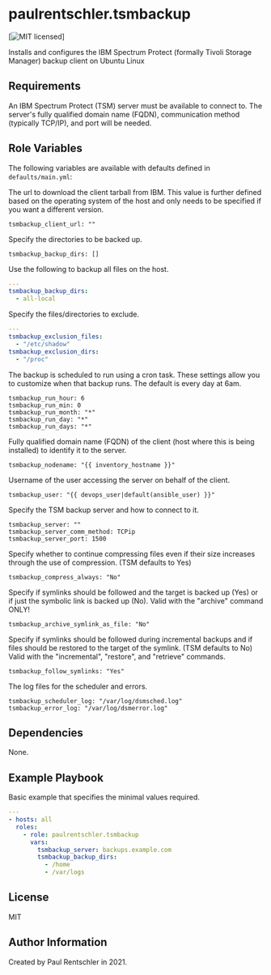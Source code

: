 paulrentschler.tsmbackup
========================

[![MIT licensed][mit-badge]]

Installs and configures the IBM Spectrum Protect (formally Tivoli Storage Manager) backup client on Ubuntu Linux


Requirements
------------

An IBM Spectrum Protect (TSM) server must be available to connect to. The server's fully qualified domain name (FQDN), communication method (typically TCP/IP), and port will be needed.


Role Variables
--------------

The following variables are available with defaults defined in `defaults/main.yml`:

The url to download the client tarball from IBM. This value is further defined based on the operating system of the host and only needs to be specified if you want a different version.

    tsmbackup_client_url: ""


Specify the directories to be backed up.

    tsmbackup_backup_dirs: []


Use the following to backup all files on the host.

```yaml
---
tsmbackup_backup_dirs:
  - all-local
```


Specify the files/directories to exclude.

```yaml
---
tsmbackup_exclusion_files:
  - "/etc/shadow"
tsmbackup_exclusion_dirs:
  - "/proc"
```


The backup is scheduled to run using a cron task. These settings allow you to customize when that backup runs. The default is every day at 6am.

    tsmbackup_run_hour: 6
    tsmbackup_run_min: 0
    tsmbackup_run_month: "*"
    tsmbackup_run_day: "*"
    tsmbackup_run_days: "*"


Fully qualified domain name (FQDN) of the client (host where this is being installed) to identify it to the server.

    tsmbackup_nodename: "{{ inventory_hostname }}"


Username of the user accessing the server on behalf of the client.

    tsmbackup_user: "{{ devops_user|default(ansible_user) }}"


Specify the TSM backup server and how to connect to it.

    tsmbackup_server: ""
    tsmbackup_server_comm_method: TCPip
    tsmbackup_server_port: 1500


Specify whether to continue compressing files even if their size increases through the use of compression. (TSM defaults to Yes)

    tsmbackup_compress_always: "No"


Specify if symlinks should be followed and the target is backed up (Yes) or if just the symbolic link is backed up (No). Valid with the "archive" command ONLY!

    tsmbackup_archive_symlink_as_file: "No"


Specify if symlinks should be followed during incremental backups and if files should be restored to the target of the symlink. (TSM defaults to No) Valid with the "incremental", "restore", and "retrieve" commands.

    tsmbackup_follow_symlinks: "Yes"


The log files for the scheduler and errors.

    tsmbackup_scheduler_log: "/var/log/dsmsched.log"
    tsmbackup_error_log: "/var/log/dsmerror.log"


Dependencies
------------

None.


Example Playbook
----------------

Basic example that specifies the minimal values required.

```yaml
---
- hosts: all
  roles:
    - role: paulrentschler.tsmbackup
      vars:
        tsmbackup_server: backups.example.com
        tsmbackup_backup_dirs:
          - /home
          - /var/logs
```


License
-------

MIT


Author Information
------------------

Created by Paul Rentschler in 2021.

[mit-badge]: https://img.shields.io/badge/license-MIT-blue.svg?style=for-the-badge
